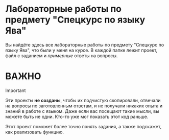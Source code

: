 # Лабораторные работы по предмету "Спецкурс по языку Ява"
Вы найдёте здесь все лабораторные работы по предмету "Спецкурс по языку Ява", что были у меня на курсе. В каждой папке лежит проект, файл с заданием и *примерные* ответы на вопросы.
# ВАЖНО
> [!IMPORTANT]
> Эти проекты **не созданы**, чтобы их подчистую скопировали, отвечали на вопросы по заготовленным ответам, и не получали никаких опыта и знаний в работе с языком.
Даже если вас посещают такие мысли, вы можете быть не одни. Кто-то уже мог показать этот код раньше.

Этот проект поможет более точно понять задания, а также подскажет, как реализовать функцию. 

